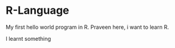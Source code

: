 # R-Language
My first hello world program in R.
Praveen here, i want to learn R.


I learnt something
